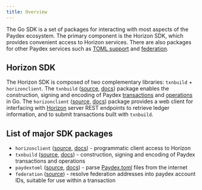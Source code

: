 ```yaml
---
title: Overview
---
```


The Go SDK is a set of packages for interacting with most aspects of the Paydex ecosystem. The primary component is the Horizon SDK, which provides convenient access to Horizon services. There are also packages for other Paydex services such as [TOML support](https://github.com/paydex/paydex-protocol/blob/master/ecosystem/sep-0001.md) and [federation](https://github.com/paydex-go/paydex-go-protocol/blob/master/ecosystem/sep-0002.md).

## Horizon SDK

The Horizon SDK is composed of two complementary libraries: `txnbuild` + `horizonclient`.
The `txnbuild` ([source](https://github.com/paydex-core/paydex-go/tree/master/txnbuild), [docs](https://godoc.org/github.com/paydex-core/paydex-go/txnbuild)) package enables the construction, signing and encoding of Paydex [transactions](https://www.paydex.org/developers/guides/concepts/transactions.html) and [operations](https://www.paydex.org/developers/guides/concepts/list-of-operations.html) in Go. The `horizonclient` ([source](https://github.com/paydex/go/tree/master/clients/horizonclient), [docs](https://godoc.org/github.com/paydex-go/clients/horizonclient)) package provides a web client for interfacing with [Horizon](https://www.paydex.org/developers/guides/get-started/) server REST endpoints to retrieve ledger information, and to submit transactions built with `txnbuild`.

## List of major SDK packages

- `horizonclient` ([source](https://github.com/paydex-core/paydex-go/tree/master/clients/horizonclient), [docs](https://godoc.org/github.com/paydex-core/paydex-go/clients/horizonclient)) - programmatic client access to Horizon
- `txnbuild` ([source](https://github.com/paydex-core/paydex-go/tree/master/txnbuild), [docs](https://godoc.org/github.com/paydex-core/paydex-go/txnbuild)) - construction, signing and encoding of Paydex transactions and operations
- `paydextoml` ([source](https://github.com/paydex-core/paydex-go/tree/master/clients/paydextoml), [docs](https://godoc.org/github.com/paydex-core/paydex-go/clients/paydextoml)) - parse [Paydex.toml](../../guides/concepts/paydex-toml.md) files from the internet
- `federation` ([source](https://godoc.org/github.com/paydex-core/paydex-go/clients/federation)) - resolve federation addresses  into paydex account IDs, suitable for use within a transaction

